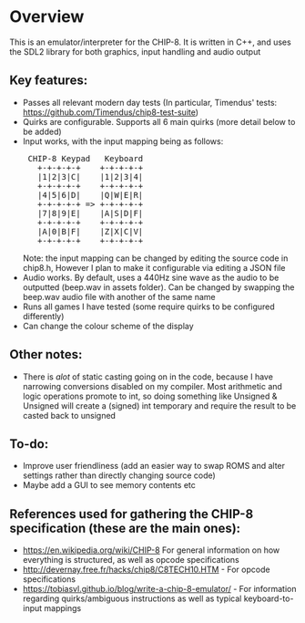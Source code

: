 # Overview
This is an emulator/interpreter for the CHIP-8. It is written in C++, and uses the SDL2 library for both graphics, input handling and audio output

## Key features:
- Passes all relevant modern day tests (In particular, Timendus' tests: https://github.com/Timendus/chip8-test-suite)
- Quirks are configurable. Supports all 6 main quirks (more detail below to be added)
- Input works, with the input mapping being as follows: <br>
  <pre>
   CHIP-8 Keypad   Keyboard   
     +-+-+-+-+    +-+-+-+-+  
     |1|2|3|C|    |1|2|3|4|  
     +-+-+-+-+    +-+-+-+-+  
     |4|5|6|D|    |Q|W|E|R|  
     +-+-+-+-+ => +-+-+-+-+  
     |7|8|9|E|    |A|S|D|F| 
     +-+-+-+-+    +-+-+-+-+ 
     |A|0|B|F|    |Z|X|C|V|  
     +-+-+-+-+    +-+-+-+-+   
  </pre>
  Note: the input mapping can be changed by editing the source code in chip8.h, However I plan to make it configurable via editing a JSON file
- Audio works. By default, uses a 440Hz sine wave as the audio to be outputted (beep.wav in assets folder). Can be changed by swapping the beep.wav audio file with another of the same name
- Runs all games I have tested (some require quirks to be configured differently)
- Can change the colour scheme of the display

## Other notes:
- There is *alot* of static casting going on in the code, because I have narrowing conversions disabled on my compiler. Most arithmetic and logic operations promote to int, so doing something like Unsigned & Unsigned will create a (signed) int temporary and require the result to be casted back to unsigned

## To-do:
- Improve user friendliness (add an easier way to swap ROMS and alter settings rather than directly changing source code)
- Maybe add a GUI to see memory contents etc

## References used for gathering the CHIP-8 specification (these are the main ones):
- https://en.wikipedia.org/wiki/CHIP-8 For general information on how everything is structured, as well as opcode specifications
- http://devernay.free.fr/hacks/chip8/C8TECH10.HTM - For opcode specifications
- https://tobiasvl.github.io/blog/write-a-chip-8-emulator/ - For information regarding quirks/ambiguous instructions as well as typical keyboard-to-input mappings

